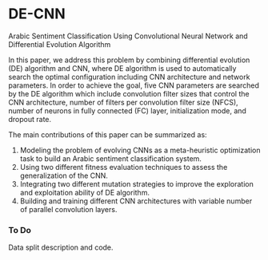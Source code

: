 # DE-CNN
Arabic Sentiment Classification Using Convolutional Neural Network and Differential Evolution Algorithm

In this paper, we address this problem by combining differential evolution (DE) algorithm and CNN, where DE algorithm is used to automatically search the optimal configuration including CNN architecture and network parameters. In order to achieve the goal, five CNN parameters are searched by the DE algorithm which include convolution filter sizes that control the CNN architecture, number of filters per convolution filter size (NFCS), number of neurons in fully connected (FC) layer, initialization
mode, and dropout rate.


The main contributions of this paper can be summarized as:

1. Modeling the problem of evolving CNNs as a meta-heuristic optimization task to build an Arabic sentiment classification system.
2. Using two different fitness evaluation techniques to assess the generalization of the CNN.
3. Integrating two different mutation strategies to improve the exploration and exploitation ability of DE algorithm.
4. Building and training different CNN architectures with variable number of parallel convolution layers.


### To Do

Data split description and code.

